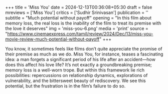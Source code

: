 +++
title = 'Miss You'
date = 2024-12-13T00:36:08+05:30
draft = false
mreviews = ['Miss You']
critics = ['Sudhir Srinivasan']
publication = ''
subtitle = "Much potential without payoff"
opening = "In this film about memory loss, the real loss is the inability of the film to treat its premise with the love it deserves"
img = 'miss-you-6.png'
media = 'print'
source = "https://www.cinemaexpress.com/tamil/review/2024/Dec/13/miss-you-movie-review-much-potential-without-payoff"
+++

You know, it sometimes feels like films don’t quite appreciate the promise of their premise as much as we do. Miss You, for instance, teases a fascinating idea: a man forgets a significant period of his life after an accident—how does this affect his love life? It’s not exactly a groundbreaking premise; memory loss is a well-worn trope. But within this framework lie rich possibilities: repercussions on relationship dynamics, explorations of vulnerability, and the bittersweet beauty of rediscovery. We see this potential, but the frustration is in the film’s failure to do so.
